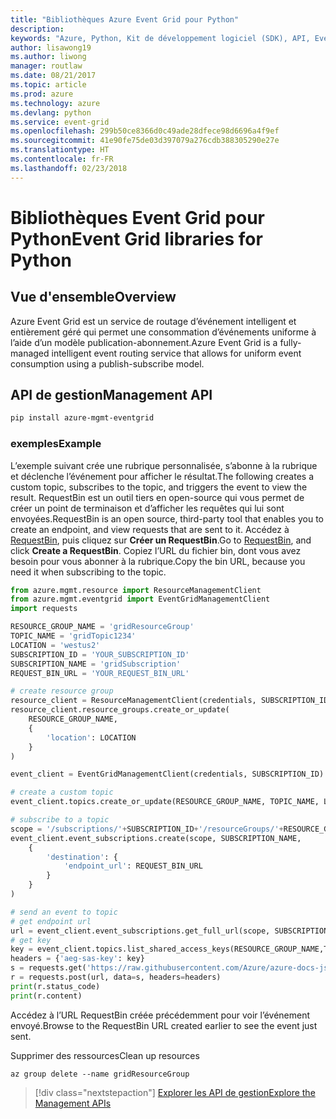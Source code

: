 ```yaml
---
title: "Bibliothèques Azure Event Grid pour Python"
description: 
keywords: "Azure, Python, Kit de développement logiciel (SDK), API, Event Grid"
author: lisawong19
ms.author: liwong
manager: routlaw
ms.date: 08/21/2017
ms.topic: article
ms.prod: azure
ms.technology: azure
ms.devlang: python
ms.service: event-grid
ms.openlocfilehash: 299b50ce8366d0c49ade28dfece98d6696a4f9ef
ms.sourcegitcommit: 41e90fe75de03d397079a276cdb388305290e27e
ms.translationtype: HT
ms.contentlocale: fr-FR
ms.lasthandoff: 02/23/2018
---
```

# <a name="event-grid-libraries-for-python"></a><span data-ttu-id="2f0d5-103">Bibliothèques Event Grid pour Python</span><span class="sxs-lookup"><span data-stu-id="2f0d5-103">Event Grid libraries for Python</span></span>

## <a name="overview"></a><span data-ttu-id="2f0d5-104">Vue d'ensemble</span><span class="sxs-lookup"><span data-stu-id="2f0d5-104">Overview</span></span>
<span data-ttu-id="2f0d5-105">Azure Event Grid est un service de routage d’événement intelligent et entièrement géré qui permet une consommation d’événements uniforme à l’aide d’un modèle publication-abonnement.</span><span class="sxs-lookup"><span data-stu-id="2f0d5-105">Azure Event Grid is a fully-managed intelligent event routing service that allows for uniform event consumption using a publish-subscribe model.</span></span>

## <a name="management-api"></a><span data-ttu-id="2f0d5-106">API de gestion</span><span class="sxs-lookup"><span data-stu-id="2f0d5-106">Management API</span></span>
```bash
pip install azure-mgmt-eventgrid
```

### <a name="example"></a><span data-ttu-id="2f0d5-107">exemples</span><span class="sxs-lookup"><span data-stu-id="2f0d5-107">Example</span></span>
<span data-ttu-id="2f0d5-108">L’exemple suivant crée une rubrique personnalisée, s’abonne à la rubrique et déclenche l’événement pour afficher le résultat.</span><span class="sxs-lookup"><span data-stu-id="2f0d5-108">The following creates a custom topic, subscribes to the topic, and triggers the event to view the result.</span></span> <span data-ttu-id="2f0d5-109">RequestBin est un outil tiers en open-source qui vous permet de créer un point de terminaison et d’afficher les requêtes qui lui sont envoyées.</span><span class="sxs-lookup"><span data-stu-id="2f0d5-109">RequestBin is an open source, third-party tool that enables you to create an endpoint, and view requests that are sent to it.</span></span> <span data-ttu-id="2f0d5-110">Accédez à [RequestBin](https://requestb.in/), puis cliquez sur **Créer un RequestBin**.</span><span class="sxs-lookup"><span data-stu-id="2f0d5-110">Go to [RequestBin](https://requestb.in/), and click **Create a RequestBin**.</span></span> <span data-ttu-id="2f0d5-111">Copiez l’URL du fichier bin, dont vous avez besoin pour vous abonner à la rubrique.</span><span class="sxs-lookup"><span data-stu-id="2f0d5-111">Copy the bin URL, because you need it when subscribing to the topic.</span></span>

```python
from azure.mgmt.resource import ResourceManagementClient
from azure.mgmt.eventgrid import EventGridManagementClient
import requests

RESOURCE_GROUP_NAME = 'gridResourceGroup'
TOPIC_NAME = 'gridTopic1234'
LOCATION = 'westus2'
SUBSCRIPTION_ID = 'YOUR_SUBSCRIPTION_ID'
SUBSCRIPTION_NAME = 'gridSubscription'
REQUEST_BIN_URL = 'YOUR_REQUEST_BIN_URL'

# create resource group
resource_client = ResourceManagementClient(credentials, SUBSCRIPTION_ID)
resource_client.resource_groups.create_or_update(
    RESOURCE_GROUP_NAME,
    {
        'location': LOCATION
    }
)

event_client = EventGridManagementClient(credentials, SUBSCRIPTION_ID)

# create a custom topic
event_client.topics.create_or_update(RESOURCE_GROUP_NAME, TOPIC_NAME, LOCATION)

# subscribe to a topic
scope = '/subscriptions/'+SUBSCRIPTION_ID+'/resourceGroups/'+RESOURCE_GROUP_NAME+'/providers/Microsoft.EventGrid/topics/'+TOPIC_NAME
event_client.event_subscriptions.create(scope, SUBSCRIPTION_NAME,
    {
        'destination': {
            'endpoint_url': REQUEST_BIN_URL
        }
    }
)

# send an event to topic
# get endpoint url
url = event_client.event_subscriptions.get_full_url(scope, SUBSCRIPTION_NAME).endpoint_url
# get key
key = event_client.topics.list_shared_access_keys(RESOURCE_GROUP_NAME,TOPIC_NAME).key1
headers = {'aeg-sas-key': key}
s = requests.get('https://raw.githubusercontent.com/Azure/azure-docs-json-samples/master/event-grid/customevent.json')
r = requests.post(url, data=s, headers=headers)
print(r.status_code)
print(r.content)
```
<span data-ttu-id="2f0d5-112">Accédez à l’URL RequestBin créée précédemment pour voir l’événement envoyé.</span><span class="sxs-lookup"><span data-stu-id="2f0d5-112">Browse to the RequestBin URL created earlier to see the event just sent.</span></span>

<span data-ttu-id="2f0d5-113">Supprimer des ressources</span><span class="sxs-lookup"><span data-stu-id="2f0d5-113">Clean up resources</span></span>
```azurecli-interactive
az group delete --name gridResourceGroup
```

> [!div class="nextstepaction"]
> [<span data-ttu-id="2f0d5-114">Explorer les API de gestion</span><span class="sxs-lookup"><span data-stu-id="2f0d5-114">Explore the Management APIs</span></span>](/python/api/overview/azure/eventgrid/management)

